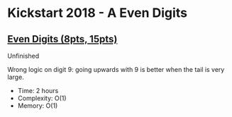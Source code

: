 # Kickstart 2018 - A Even Digits

## [Even Digits (8pts, 15pts)](https://codingcompetitions.withgoogle.com/kickstart/round/0000000000050edf/00000000000510ed)

Unfinished

Wrong logic on digit 9:
going upwards with 9 is better when the tail is very large.

* Time: 2 hours
* Complexity: O(1)
* Memory: O(1)
